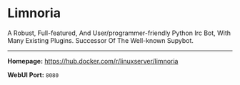 # Limnoria

A Robust, Full-featured, And User/programmer-friendly Python Irc Bot, With Many Existing Plugins. Successor Of The Well-known Supybot.

---

**Homepage:** https://hub.docker.com/r/linuxserver/limnoria

**WebUI Port:** `8080`